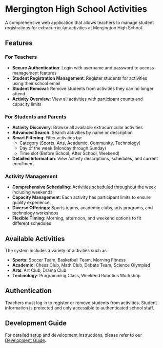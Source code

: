 # Mergington High School Activities

A comprehensive web application that allows teachers to manage student registrations for extracurricular activities at Mergington High School.

## Features

### For Teachers
- **Secure Authentication**: Login with username and password to access management features
- **Student Registration Management**: Register students for activities using their school email
- **Student Removal**: Remove students from activities they can no longer attend
- **Activity Overview**: View all activities with participant counts and capacity limits

### For Students and Parents
- **Activity Discovery**: Browse all available extracurricular activities
- **Advanced Search**: Search activities by name or description
- **Smart Filtering**: Filter activities by:
  - Category (Sports, Arts, Academic, Community, Technology)
  - Day of the week (Monday through Sunday)
  - Time slot (Before School, After School, Weekend)
- **Detailed Information**: View activity descriptions, schedules, and current enrollment

### Activity Management
- **Comprehensive Scheduling**: Activities scheduled throughout the week including weekends
- **Capacity Management**: Each activity has participant limits to ensure quality experience
- **Diverse Offerings**: Sports teams, academic clubs, arts programs, and technology workshops
- **Flexible Timing**: Morning, afternoon, and weekend options to fit different schedules

## Available Activities

The system includes a variety of activities such as:
- **Sports**: Soccer Team, Basketball Team, Morning Fitness
- **Academic**: Chess Club, Math Club, Debate Team, Science Olympiad
- **Arts**: Art Club, Drama Club
- **Technology**: Programming Class, Weekend Robotics Workshop

## Authentication

Teachers must log in to register or remove students from activities. Student information is protected and only accessible to authenticated school staff.

## Development Guide

For detailed setup and development instructions, please refer to our [Development Guide](../docs/how-to-develop.md).
